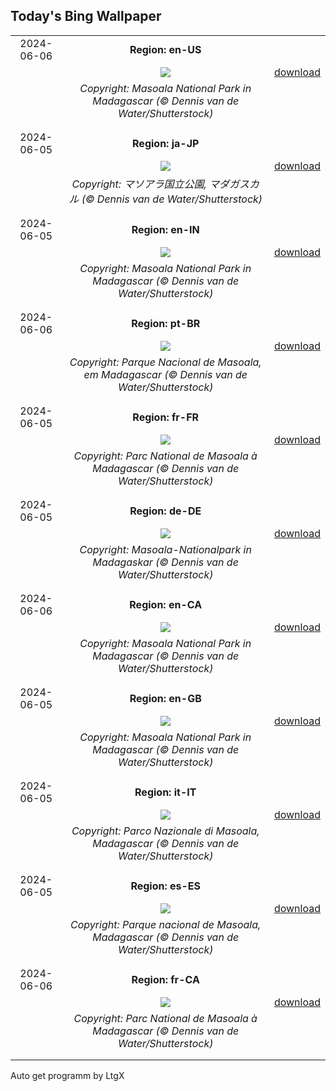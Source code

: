 ## Today's Bing Wallpaper
|      |      |      |
| :----: | :----: | :----: |
|2024-06-06|**Region: en-US**||
||![](https://www.bing.com/th?id=OHR.MadagascarRiver_EN-US6642458773_UHD.jpg&pid=hp&w=1152&h=648&rs=1&c=4)| [download](https://www.bing.com/th?id=OHR.MadagascarRiver_EN-US6642458773_UHD.jpg)|
||*Copyright: Masoala National Park in Madagascar (© Dennis van de Water/Shutterstock)*
||
|||
|2024-06-05|**Region: ja-JP**||
||![](https://www.bing.com/th?id=OHR.MadagascarRiver_JA-JP3088024510_UHD.jpg&pid=hp&w=1152&h=648&rs=1&c=4)| [download](https://www.bing.com/th?id=OHR.MadagascarRiver_JA-JP3088024510_UHD.jpg)|
||*Copyright: マソアラ国立公園, マダガスカル (© Dennis van de Water/Shutterstock)*
||
|||
|2024-06-05|**Region: en-IN**||
||![](https://www.bing.com/th?id=OHR.MadagascarRiver_EN-IN6496543904_UHD.jpg&pid=hp&w=1152&h=648&rs=1&c=4)| [download](https://www.bing.com/th?id=OHR.MadagascarRiver_EN-IN6496543904_UHD.jpg)|
||*Copyright: Masoala National Park in Madagascar (© Dennis van de Water/Shutterstock)*
||
|||
|2024-06-06|**Region: pt-BR**||
||![](https://www.bing.com/th?id=OHR.MadagascarRiver_PT-BR7232388819_UHD.jpg&pid=hp&w=1152&h=648&rs=1&c=4)| [download](https://www.bing.com/th?id=OHR.MadagascarRiver_PT-BR7232388819_UHD.jpg)|
||*Copyright: Parque Nacional de Masoala, em Madagascar (© Dennis van de Water/Shutterstock)*
||
|||
|2024-06-05|**Region: fr-FR**||
||![](https://www.bing.com/th?id=OHR.MadagascarRiver_FR-FR2602472406_UHD.jpg&pid=hp&w=1152&h=648&rs=1&c=4)| [download](https://www.bing.com/th?id=OHR.MadagascarRiver_FR-FR2602472406_UHD.jpg)|
||*Copyright: Parc National de Masoala à Madagascar (© Dennis van de Water/Shutterstock)*
||
|||
|2024-06-05|**Region: de-DE**||
||![](https://www.bing.com/th?id=OHR.MadagascarRiver_DE-DE7722316951_UHD.jpg&pid=hp&w=1152&h=648&rs=1&c=4)| [download](https://www.bing.com/th?id=OHR.MadagascarRiver_DE-DE7722316951_UHD.jpg)|
||*Copyright: Masoala-Nationalpark in Madagaskar (© Dennis van de Water/Shutterstock)*
||
|||
|2024-06-06|**Region: en-CA**||
||![](https://www.bing.com/th?id=OHR.MadagascarRiver_EN-CA5413298689_UHD.jpg&pid=hp&w=1152&h=648&rs=1&c=4)| [download](https://www.bing.com/th?id=OHR.MadagascarRiver_EN-CA5413298689_UHD.jpg)|
||*Copyright: Masoala National Park in Madagascar (© Dennis van de Water/Shutterstock)*
||
|||
|2024-06-05|**Region: en-GB**||
||![](https://www.bing.com/th?id=OHR.MadagascarRiver_EN-GB5519884060_UHD.jpg&pid=hp&w=1152&h=648&rs=1&c=4)| [download](https://www.bing.com/th?id=OHR.MadagascarRiver_EN-GB5519884060_UHD.jpg)|
||*Copyright: Masoala National Park in Madagascar (© Dennis van de Water/Shutterstock)*
||
|||
|2024-06-05|**Region: it-IT**||
||![](https://www.bing.com/th?id=OHR.MadagascarRiver_IT-IT3546941915_UHD.jpg&pid=hp&w=1152&h=648&rs=1&c=4)| [download](https://www.bing.com/th?id=OHR.MadagascarRiver_IT-IT3546941915_UHD.jpg)|
||*Copyright: Parco Nazionale di Masoala, Madagascar (© Dennis van de Water/Shutterstock)*
||
|||
|2024-06-05|**Region: es-ES**||
||![](https://www.bing.com/th?id=OHR.MadagascarRiver_ES-ES4680489964_UHD.jpg&pid=hp&w=1152&h=648&rs=1&c=4)| [download](https://www.bing.com/th?id=OHR.MadagascarRiver_ES-ES4680489964_UHD.jpg)|
||*Copyright: Parque nacional de Masoala, Madagascar (© Dennis van de Water/Shutterstock)*
||
|||
|2024-06-06|**Region: fr-CA**||
||![](https://www.bing.com/th?id=OHR.MadagascarRiver_FR-CA2420761329_UHD.jpg&pid=hp&w=1152&h=648&rs=1&c=4)| [download](https://www.bing.com/th?id=OHR.MadagascarRiver_FR-CA2420761329_UHD.jpg)|
||*Copyright: Parc National de Masoala à Madagascar (© Dennis van de Water/Shutterstock)*
||
|||

Auto get programm by LtgX
